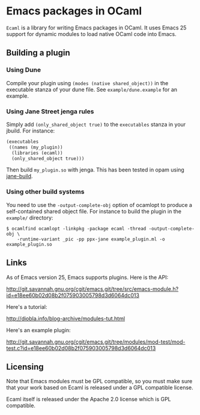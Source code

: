# Emacs packages in OCaml

`Ecaml` is a library for writing Emacs packages in OCaml. It uses Emacs
25 support for dynamic modules to load native OCaml code into Emacs.

## Building a plugin

### Using Dune

Compile your plugin using `(modes (native shared_object))` in the executable
stanza of your dune file. See `example/dune.example` for an example.

### Using Jane Street jenga rules

Simply add `(only_shared_object true)` to the `executables` stanza in
your jbuild. For instance:

```scheme
(executables
 ((names (my_plugin))
  (libraries (ecaml))
  (only_shared_object true)))
```

Then build `my_plugin.so` with jenga. This has been tested in opam
using [jane-build](https://github.com/janestreet/jane-build).

### Using other build systems

You need to use the `-output-complete-obj` option of ocamlopt to
produce a self-contained shared object file. For instance to build the
plugin in the `example/` directory:

```shell
$ ocamlfind ocamlopt -linkpkg -package ecaml -thread -output-complete-obj \
    -runtime-variant _pic -pp ppx-jane example_plugin.ml -o example_plugin.so
```

## Links

As of Emacs version 25, Emacs supports plugins.  Here is the API:

  http://git.savannah.gnu.org/cgit/emacs.git/tree/src/emacs-module.h?id=e18ee60b02d08b2f075903005798d3d6064dc013

Here's a tutorial:

  http://diobla.info/blog-archive/modules-tut.html

Here's an example plugin:

  http://git.savannah.gnu.org/cgit/emacs.git/tree/modules/mod-test/mod-test.c?id=e18ee60b02d08b2f075903005798d3d6064dc013

## Licensing

Note that Emacs modules must be GPL compatible, so you must make sure
that your work based on Ecaml is released under a GPL compatible
license.

Ecaml itself is released under the Apache 2.0 license which is GPL
compatible.
